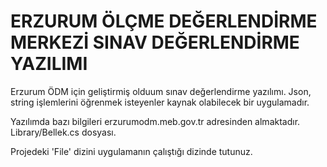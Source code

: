 # ERZURUM ÖLÇME DEĞERLENDİRME MERKEZİ SINAV DEĞERLENDİRME YAZILIMI

Erzurum ÖDM için geliştirmiş olduum sınav değerlendirme yazılımı. Json, string işlemlerini öğrenmek isteyenler kaynak olabilecek bir uygulamadır.

Yazılımda bazı bilgileri erzurumodm.meb.gov.tr adresinden almaktadır. Library/Bellek.cs dosyası. 

Projedeki 'File' dizini uygulamanın çalıştığı dizinde tutunuz.


